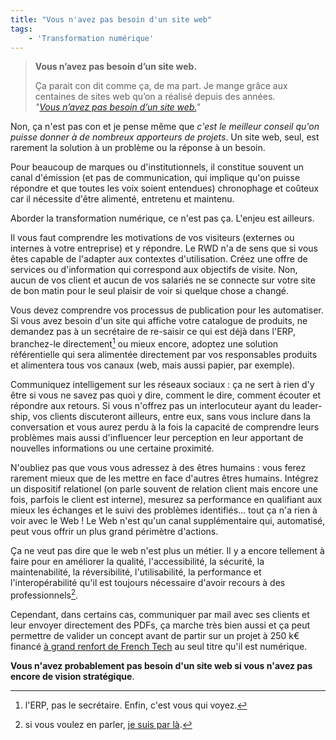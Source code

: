 ```yaml
---
title: "Vous n'avez pas besoin d'un site web"
tags:
    - 'Transformation numérique'
---
```


> **Vous n’avez pas besoin d’un site web.**
>
> Ça parait con dit comme ça, de ma part. Je mange grâce aux centaines de sites
> web qu’on a réalisé depuis des années.  
> <cite>"[Vous n’avez pas besoin d’un site web.](http://fuuuccckkk.tumblr.com/post/141622101754/vous-navez-pas-besoin-dun-site-web)"</cite>

Non, ça n'est pas con et je pense même que _c'est le meilleur conseil qu'on
puisse donner à de nombreux apporteurs de projets_. Un site web, seul, est
rarement la solution à un problème ou la réponse à un besoin.

Pour beaucoup de marques ou d'institutionnels, il constitue souvent un canal
d'émission (et pas de communication, qui implique qu'on puisse répondre et que
toutes les voix soient entendues) chronophage et coûteux car il nécessite d'être
alimenté, entretenu et maintenu.

Aborder la transformation numérique, ce n'est pas ça. L'enjeu est ailleurs.

Il vous faut comprendre les motivations de vos visiteurs (externes ou internes à
votre entreprise) et y répondre. Le RWD n'a de sens que si vous êtes capable de
l'adapter aux contextes d'utilisation. Créez une offre de services ou
d'information qui correspond aux objectifs de visite. Non, aucun de vos client
et aucun de vos salariés ne se connecte sur votre site de bon matin pour le seul
plaisir de voir si quelque chose a changé.

Vous devez comprendre vos processus de publication pour les automatiser. Si vous
avez besoin d'un site qui affiche votre catalogue de produits, ne demandez pas à
un secrétaire de re-saisir ce qui est déjà dans l'ERP, branchez-le
directement[^humour] ou mieux encore, adoptez une solution référentielle qui
sera alimentée directement par vos responsables produits et alimentera tous vos
canaux (web, mais aussi papier, par exemple).

[^humour]: l'ERP, pas le secrétaire. Enfin, c'est vous qui voyez.

Communiquez intelligement sur les réseaux sociaux : ça ne sert à rien d'y être
si vous ne savez pas quoi y dire, comment le dire, comment écouter et répondre
aux retours. Si vous n'offrez pas un interlocuteur ayant du
<span lang="en">leadership</span>, vos clients discuteront ailleurs, entre eux,
sans vous inclure dans la conversation et vous aurez perdu à la fois la capacité
de comprendre leurs problèmes mais aussi d'influencer leur perception en leur
apportant de nouvelles informations ou une certaine proximité.

N'oubliez pas que vous vous adressez à des êtres humains : vous ferez rarement
mieux que de les mettre en face d'autres êtres humains. Intégrez un dispositif
relationel (on parle souvent de relation client mais encore une fois, parfois le
client est interne), mesurez sa performance en qualifiant aux mieux les échanges
et le suivi des problèmes identifiés… tout ça n'a rien à voir avec le Web ! Le
Web n'est qu'un canal supplémentaire qui, automatisé, peut vous offrir un plus
grand périmètre d'actions.

Ça ne veut pas dire que le web n'est plus un métier. Il y a encore tellement à
faire pour en améliorer la qualité, l'accessibilité, la sécurité, la
maintenabilité, la réversibilité, l'utilisabilité, la performance et
l'interopérabilité qu'il est toujours nécessaire d'avoir recours à des
professionnels[^clever].

[^clever]:

    si vous voulez en parler,
    [je suis par là](https://www.clever-age.com/fr/briefez-nous/).

Cependant, dans certains cas, communiquer par mail avec ses clients et leur
envoyer directement des PDFs, ça marche très bien aussi et ça peut permettre de
valider un concept avant de partir sur un projet à 250 k€ financé
[à grand renfort de French Tech](http://www.frenchtech.co/a-propos) au seul
titre qu'il est numérique.

**Vous n'avez probablement pas besoin d'un site web si vous n'avez pas encore de
vision stratégique**.

